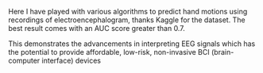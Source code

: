 Here I have played with various algorithms to predict hand motions using recordings of electroencephalogram, thanks Kaggle for the dataset. The best result comes with an AUC score greater than 0.7.

This demonstrates the advancements in interpreting EEG signals which has the potential to provide affordable, low-risk, non-invasive BCI (brain-computer interface) devices
